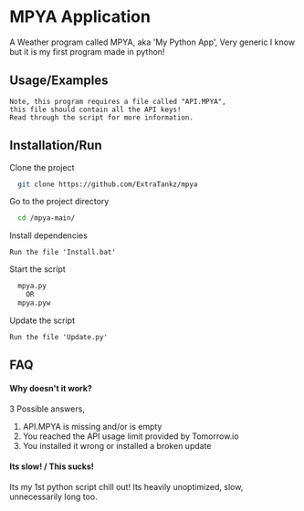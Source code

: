 # 
# MPYA Application

A Weather program called MPYA, aka 'My Python App', Very generic I know but it is my first program made in python!




## Usage/Examples

    Note, this program requires a file called "API.MPYA",
    this file should contain all the API keys!
    Read through the script for more information.


## Installation/Run

Clone the project

```bash
  git clone https://github.com/ExtraTankz/mpya
```

Go to the project directory

```bash
  cd /mpya-main/
```

Install dependencies

    Run the file 'Install.bat'

Start the script

```bash
  mpya.py
    OR
  mpya.pyw
```
Update the script

    Run the file 'Update.py'

## FAQ

#### Why doesn't it work?

3 Possible answers,
1. API.MPYA is missing and/or is empty 
2. You reached the API usage limit provided by Tomorrow.io
3. You installed it wrong or installed a broken update
#### Its slow! / This sucks!

Its my 1st python script chill out! Its heavily unoptimized, slow, unnecessarily long too.
